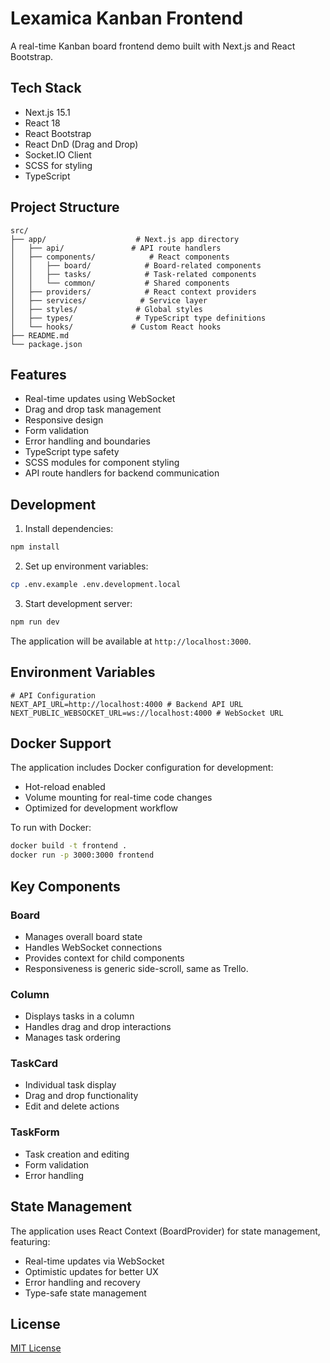 # Lexamica Kanban Frontend

A real-time Kanban board frontend demo built with Next.js and React Bootstrap.

## Tech Stack

- Next.js 15.1
- React 18
- React Bootstrap
- React DnD (Drag and Drop)
- Socket.IO Client
- SCSS for styling
- TypeScript

## Project Structure

```
src/
├── app/                    # Next.js app directory
│   ├── api/               # API route handlers
│   ├── components/            # React components
│   │   ├── board/            # Board-related components
│   │   ├── tasks/            # Task-related components
│   │   └── common/           # Shared components
│   ├── providers/            # React context providers
│   ├── services/            # Service layer
│   ├── styles/             # Global styles
│   ├── types/              # TypeScript type definitions
│   └── hooks/             # Custom React hooks
├── README.md
└── package.json
```

## Features

- Real-time updates using WebSocket
- Drag and drop task management
- Responsive design
- Form validation
- Error handling and boundaries
- TypeScript type safety
- SCSS modules for component styling
- API route handlers for backend communication

## Development

1. Install dependencies:
```bash
npm install
```

2. Set up environment variables:
```bash
cp .env.example .env.development.local
```

3. Start development server:
```bash
npm run dev
```

The application will be available at `http://localhost:3000`.

## Environment Variables

```env
# API Configuration
NEXT_API_URL=http://localhost:4000 # Backend API URL
NEXT_PUBLIC_WEBSOCKET_URL=ws://localhost:4000 # WebSocket URL
```

## Docker Support

The application includes Docker configuration for development:
- Hot-reload enabled
- Volume mounting for real-time code changes
- Optimized for development workflow

To run with Docker:
```bash
docker build -t frontend .
docker run -p 3000:3000 frontend
```

## Key Components

### Board
- Manages overall board state
- Handles WebSocket connections
- Provides context for child components
- Responsiveness is generic side-scroll, same as Trello.

### Column
- Displays tasks in a column
- Handles drag and drop interactions
- Manages task ordering

### TaskCard
- Individual task display
- Drag and drop functionality
- Edit and delete actions

### TaskForm
- Task creation and editing
- Form validation
- Error handling

## State Management

The application uses React Context (BoardProvider) for state management, featuring:
- Real-time updates via WebSocket
- Optimistic updates for better UX
- Error handling and recovery
- Type-safe state management

## License

[MIT License](LICENSE)

